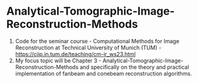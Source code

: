 # Analytical-Tomographic-Image-Reconstruction-Methods
1. Code for the seminar course - Computational Methods for Image Reconstruction at Technical University of Munich (TUM) - https://ciip.in.tum.de/teaching/cm-ir_ws23.html
2. My focus topic will be Chapter 3 - Analytical-Tomographic-Image-Reconstruction-Methods and specifically on the theory and practical implementation of fanbeam and conebeam reconstruction algorithms.
